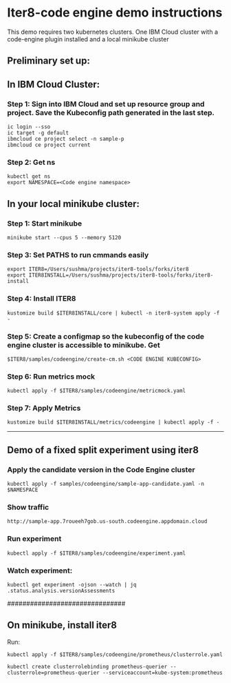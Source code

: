 # Iter8-code engine demo instructions
This demo requires two kubernetes clusters. One IBM Cloud cluster with a code-engine plugin installed and a local minikube cluster

## Preliminary set up:


## In IBM Cloud Cluster:
### Step 1: Sign into IBM Cloud and set up resource group and project. Save the Kubeconfig path generated in the last step.
```
ic login --sso
ic target -g default
ibmcloud ce project select -n sample-p
ibmcloud ce project current 
```

### Step 2: Get ns
```
kubectl get ns
export NAMESPACE=<Code engine namespace>
```

## In your local minikube cluster:
### Step 1: Start minikube
```
minikube start --cpus 5 --memory 5120
```

### Step 3: Set PATHS to run cmmands easily
```
export ITER8=/Users/sushma/projects/iter8-tools/forks/iter8
export ITER8INSTALL=/Users/sushma/projects/iter8-tools/forks/iter8-install
```

### Step 4: Install ITER8
```
kustomize build $ITER8INSTALL/core | kubectl -n iter8-system apply -f - 
```

### Step 5: Create a configmap so the kubeconfig of the code engine cluster is accessible to minikube. Get 
```
$ITER8/samples/codeengine/create-cm.sh <CODE ENGINE KUBECONFIG>
```

### Step 6: Run metrics mock
```
kubectl apply -f $ITER8/samples/codeengine/metricmock.yaml 
```

### Step 7: Apply Metrics
```
kustomize build $ITER8INSTALL/metrics/codeengine | kubectl apply -f - 
```

------------------------------------------------
## Demo of a fixed split experiment using iter8

### Apply the candidate version in the Code Engine cluster
```
kubectl apply -f samples/codeengine/sample-app-candidate.yaml -n $NAMESPACE
```

### Show traffic
```
http://sample-app.7roueeh7gob.us-south.codeengine.appdomain.cloud
```

### Run experiment
```
kubectl apply -f $ITER8/samples/codeengine/experiment.yaml
```


### Watch experiment:
```
kubectl get experiment -ojson --watch | jq .status.analysis.versionAssessments 
```


###############################
## On minikube, install iter8

Run:

```
kubectl apply -f $ITER8/samples/codeengine/prometheus/clusterrole.yaml

kubectl create clusterrolebinding prometheus-querier --clusterrole=prometheus-querier --serviceaccount=kube-system:prometheus


```